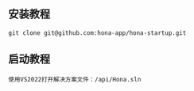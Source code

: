 ## 安装教程

````
git clone git@github.com:hona-app/hona-startup.git
````

## 启动教程

````
使用VS2022打开解决方案文件：/api/Hona.sln
````